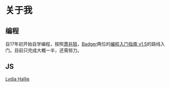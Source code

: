 # 关于我

## 编程

自17年初开始自学编程，按照[萧井陌](https://www.zhihu.com/people/xiao-jing-mo/activities)，[Badger](https://www.zhihu.com/people/badger23/activities)两位的[编程入门指南 v1.5](https://zhuanlan.zhihu.com/p/19959253)的路线入门。目前只完成大概一半，还需努力。

## JS

[Lydia Hallie](https://medium.com/@lydiahallie)